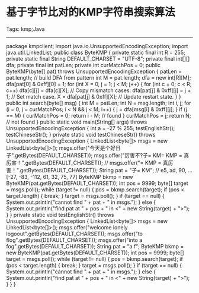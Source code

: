 # 基于字节比对的KMP字符串搜索算法
Tags: kmp;Java

------

package kmpclient; 
import java.io.UnsupportedEncodingException; 
import java.util.LinkedList; 
public class ByteKMP { 
 private static final int R = 255; 
 private static final String DEFAULT_CHARSET = "UTF-8"; 
 private final int[][] dfa; 
 private final int patLen; 
 private int curMatchPos = 0; 
 public ByteKMP(byte[] pat) throws UnsupportedEncodingException { 
  patLen = pat.length; 
  // build DFA from pattern 
  int M = pat.length; 
  dfa = new int[R][M]; 
  dfa[pat[0] & 0xff][0] = 1; 
  for (int X = 0, j = 1; j < M; j++) { 
   for (int c = 0; c < R; c++) 
    dfa[c][j] = dfa[c][X]; // Copy mismatch cases. 
   dfa[pat[j] & 0xff][j] = j + 1; // Set match case. 
   X = dfa[pat[j] & 0xff][X]; // Update restart state. 
  } 
 } 
 public int search(byte[] msg) { 
  int M = patLen; 
  int N = msg.length; 
  int i, j; 
  for (i = 0, j = curMatchPos; i < N && j < M; i++) { 
   j = dfa[msg[i] & 0xff][j]; 
  } 
  if (j == M) { 
   curMatchPos = 0; 
   return i - M; // found 
  } 
  curMatchPos = j; 
  return N; // not found 
 } 
 public static void main(String[] args) throws UnsupportedEncodingException { 
  int a = -27 % 255; 
  testEnglishStr(); 
  testChineseStr(); 
 } 
 private static void testChineseStr() throws UnsupportedEncodingException { 
  LinkedList<byte[]> msgs = new LinkedList<byte[]>(); 
  msgs.offer("今天是个好日子".getBytes(DEFAULT_CHARSET)); 
  msgs.offer("厉害不?子= KM= KMP = 真厉害！".getBytes(DEFAULT_CHARSET)); 
  // msgs.offer("= KMP = 真厉害！".getBytes(DEFAULT_CHARSET)); 
  String pat = "子= KM"; 
  // e5, ad, 90, ... [-27, -83, -112, 61, 32, 75, 77] 
  ByteKMP bkmp = new ByteKMP(pat.getBytes(DEFAULT_CHARSET)); 
  int pos = 9999; 
  byte[] target = msgs.poll(); 
  while (target != null) { 
   pos = bkmp.search(target); 
   if (pos < target.length) { 
    break; 
   } 
   target = msgs.poll(); 
  } 
  if (target == null) { 
   System.out.println("cannot find " + pat + " in msgs."); 
  } else { 
   System.out.println("find pat at " + pos + " in <" 
    + new String(target) + ">"); 
  } 
 } 
 private static void testEnglishStr() throws UnsupportedEncodingException { 
  LinkedList<byte[]> msgs = new LinkedList<byte[]>(); 
  msgs.offer("welcome lonely logoout".getBytes(DEFAULT_CHARSET)); 
  msgs.offer("to flog".getBytes(DEFAULT_CHARSET)); 
  msgs.offer("into a fog".getBytes(DEFAULT_CHARSET)); 
  String pat = "a f"; 
  ByteKMP bkmp = new ByteKMP(pat.getBytes(DEFAULT_CHARSET)); 
  int pos = 9999; 
  byte[] target = msgs.poll(); 
  while (target != null) { 
   pos = bkmp.search(target); 
   if (pos < target.length) { 
    break; 
   } 
   target = msgs.poll(); 
  } 
  if (target == null) { 
   System.out.println("cannot find " + pat + " in msgs."); 
  } else { 
   System.out.println("find pat at " + pos + " in <" 
    + new String(target) + ">"); 
  } 
 } 
}
